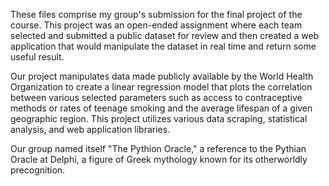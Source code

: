 These files comprise my group's submission for the final project of the course. This project was an open-ended assignment where each
team selected and submitted a public dataset for review and then created a web application that would manipulate the dataset in real
time and return some useful result.

Our project manipulates data made publicly available by the World Health Organization to create a linear regression model that plots
the correlation between various selected parameters such as access to contraceptive methods or rates of teenage smoking and the average
lifespan of a given geographic region. This project utilizes various data scraping, statistical analysis, and web application libraries.

Our group named itself "The Pythion Oracle," a reference to the Pythian Oracle at Delphi, a figure of Greek mythology known for its
otherworldly precognition.
